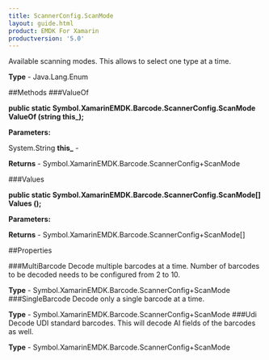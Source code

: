 ```yaml
---
title: ScannerConfig.ScanMode
layout: guide.html
product: EMDK For Xamarin 
productversion: '5.0' 
---
```

Available scanning modes. This allows to select one type at a time.

**Type** - Java.Lang.Enum

##Methods
###ValueOf

**public static Symbol.XamarinEMDK.Barcode.ScannerConfig.ScanMode ValueOf (string this_);**


        

**Parameters:**

System.String **this_**  - 
        

**Returns** - Symbol.XamarinEMDK.Barcode.ScannerConfig+ScanMode

###Values

**public static Symbol.XamarinEMDK.Barcode.ScannerConfig.ScanMode[] Values ();**


        

**Parameters:**

**Returns** - Symbol.XamarinEMDK.Barcode.ScannerConfig+ScanMode[]

##Properties

###MultiBarcode
Decode multiple barcodes at a time. Number of barcodes to be decoded needs to be configured from 2 to 10.

**Type** - Symbol.XamarinEMDK.Barcode.ScannerConfig+ScanMode
###SingleBarcode
Decode only a single barcode at a time.

**Type** - Symbol.XamarinEMDK.Barcode.ScannerConfig+ScanMode
###Udi
Decode UDI standard barcodes. This will decode AI fields of the barcodes as well.

**Type** - Symbol.XamarinEMDK.Barcode.ScannerConfig+ScanMode
